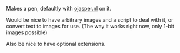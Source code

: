 
Makes a pen, defaultly with [ojasper.nl](http://www.ojasper.nl/) on it.

Would be nice to have arbitrary images and a script to deal with it, or
convert text to images for use. 
(The way it works right now, only 1-bit images possible)

Also be nice to have optional extensions.
